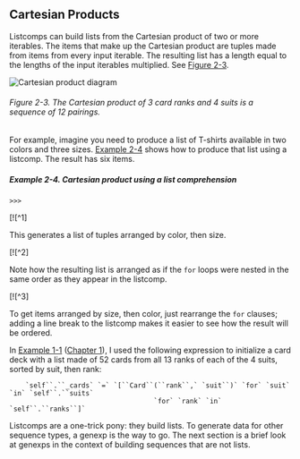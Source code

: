 ## Cartesian Products

Listcomps can build lists from the Cartesian product of two or more iterables. The items that make up the Cartesian product are tuples made from items from every input iterable. The resulting list has a length equal to the lengths of the input iterables multiplied. See [Figure 2-3](#cartesian_product_fig).

![Cartesian product diagram](assets/flpy_0203.png)

###### Figure 2-3. The Cartesian product of 3 card ranks and 4 suits is a sequence of 12 pairings.

For example, imagine you need to produce a list of T-shirts available in two colors and three sizes. [Example 2-4](#ex_listcomp_cartesian) shows how to produce that list using a listcomp. The result has six items.

##### Example 2-4. Cartesian product using a list comprehension

```
>>> 
```

[![^1]

This generates a list of tuples arranged by color, then size.

[![^2]

Note how the resulting list is arranged as if the `for` loops were nested in the same order as they appear in the listcomp.

[![^3]

To get items arranged by size, then color, just rearrange the `for` clauses; adding a line break to the listcomp makes it easier to see how the result will be ordered.

In [Example 1-1](ch01.html#ex_pythonic_deck) ([Chapter 1](ch01.html#data_model)), I used the following expression to initialize a card deck with a list made of 52 cards from all 13 ranks of each of the 4 suits, sorted by suit, then rank:

        `self``.``_cards` `=` `[``Card``(``rank``,` `suit``)` `for` `suit` `in` `self``.``suits`
                                        `for` `rank` `in` `self``.``ranks``]`

Listcomps are a one-trick pony: they build lists. To generate data for other sequence types, a genexp is the way to go. The next section is a brief look at genexps in the context of building sequences that are not lists.